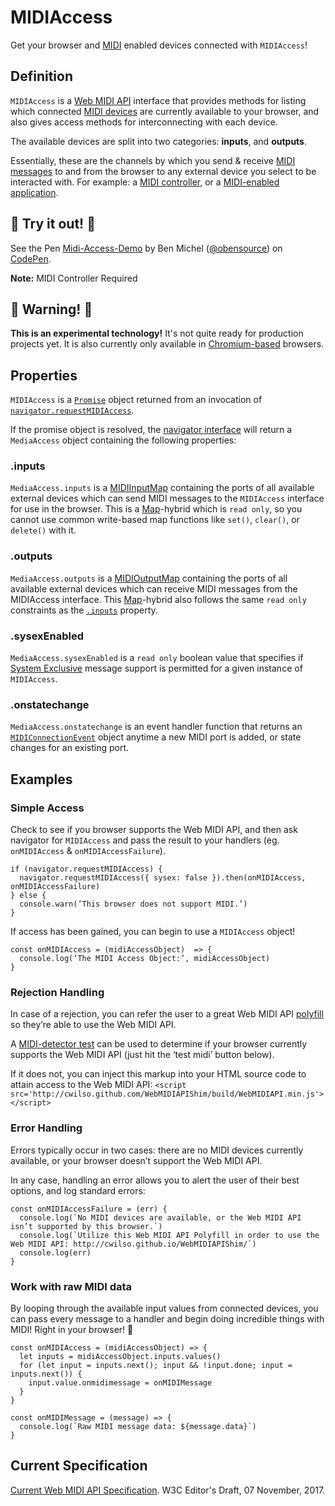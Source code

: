 # MIDIAccess
Get your browser and [MIDI](https://en.wikipedia.org/wiki/MIDI) enabled devices connected with `MIDIAccess`!

## Definition
`MIDIAccess` is a [Web MIDI API](https://webaudio.github.io/web-midi-api/) interface that provides methods for listing which connected [MIDI devices](https://en.wikipedia.org/wiki/MIDI_controller) are currently available to your browser, and also gives access methods for interconnecting with each device. 

The available devices are split into two categories: **inputs**, and **outputs**.

Essentially, these are the channels by which you send & receive [MIDI messages](https://en.wikipedia.org/wiki/MIDI#Messages) to and from the browser to any external device you select to be interacted with. For example: a [MIDI controller](https://en.wikipedia.org/wiki/MIDI_controller), or a [MIDI-enabled application](https://en.wikipedia.org/wiki/MIDI#Software).

## 🎉 Try it out! 🎉
<p data-height="461" data-theme-id="0" data-slug-hash="RMgLor" data-default-tab="js,result" data-user="obensource" data-embed-version="2" data-pen-title="Midi-Access-Demo" class="codepen">See the Pen <a href="https://codepen.io/obensource/pen/RMgLor/">Midi-Access-Demo</a> by Ben Michel (<a href="https://codepen.io/obensource">@obensource</a>) on <a href="https://codepen.io">CodePen</a>.</p>

**Note:** MIDI Controller Required

## 🚨 Warning! 🚨
**This is an experimental technology!** It's not quite ready for production projects yet. It is also currently only available in [Chromium-based](https://en.wikipedia.org/wiki/Chromium_(web_browser)) browsers.

## Properties
`MIDIAccess` is a [`Promise`](https://developer.mozilla.org/en-US/docs/Web/JavaScript/Reference/Global_Objects/Promise)  object returned from an invocation of [`navigator.requestMIDIAccess`](https://webaudio.github.io/web-midi-api/#dom-navigator-requestmidiaccess).

If the promise object is resolved, the [navigator interface](https://developer.mozilla.org/en-US/docs/Web/API/Navigator) will return a `MediaAccess` object containing the following properties:
### .inputs
`MediaAccess.inputs` is a [MIDIInputMap](https://developer.mozilla.org/en-US/docs/Web/API/MIDIInputMap) containing the ports of all available external devices which can send MIDI messages to the `MIDIAccess` interface for use in the browser. This is a [Map](https://developer.mozilla.org/en-US/docs/Web/JavaScript/Reference/Global_Objects/Map)-hybrid which is `read only`, so you cannot use common write-based map functions like `set()`, `clear()`, or `delete()` with it.
### .outputs
`MediaAccess.outputs` is a [MIDIOutputMap](https://developer.mozilla.org/en-US/docs/Web/API/MIDIOutputMap) containing the ports of all available external devices which can receive MIDI messages from the MIDIAccess interface. This [Map](https://developer.mozilla.org/en-US/docs/Web/JavaScript/Reference/Global_Objects/Map)-hybrid also follows the same `read only` constraints as the [`.inputs`](https://github.com/obensource/web-midi-api-docs/new/master#inputs) property.
### .sysexEnabled
`MediaAccess.sysexEnabled` is a `read only` boolean value that specifies if [System Exclusive](https://en.wikipedia.org/wiki/MIDI#System_Exclusive_messages) message support is permitted for a given instance of `MIDIAccess`.
### .onstatechange
`MediaAccess.onstatechange` is an event handler function that returns an [`MIDIConnectionEvent`](https://webaudio.github.io/web-midi-api/#MIDIConnectionEvent) object anytime a new MIDI port is added, or state changes for an existing port.

## Examples

### Simple Access
Check to see if you browser supports the Web MIDI API, and then ask navigator for `MIDIAccess` and pass the result to your handlers (eg. `onMIDIAccess` & `onMIDIAccessFailure`).
```
if (navigator.requestMIDIAccess) {
  navigator.requestMIDIAccess({ sysex: false }).then(onMIDIAccess, onMIDIAccessFailure)
} else {
  console.warn(’This browser does not support MIDI.’)
}
```

If access has been gained, you can begin to use a `MIDIAccess` object!
```
const onMIDIAccess = (midiAccessObject)  => {
  console.log(‘The MIDI Access Object:’, midiAccessObject)
}
```

### Rejection Handling
In case of a rejection, you can refer the user to a great Web MIDI API [polyfill](https://en.wikipedia.org/wiki/Polyfill_(programming)) so they’re able to use the Web MIDI API.

A [MIDI-detector test](http://cwilso.github.io/WebMIDIAPIShim/) can be used to determine if your browser currently supports the Web MIDI API (just hit the ‘test midi’ button below).

If it does not, you can inject this markup into your HTML source code to attain access to the Web MIDI API:
`<script src='http://cwilso.github.com/WebMIDIAPIShim/build/WebMIDIAPI.min.js'></script>`

### Error Handling
Errors typically occur in two cases: there are no MIDI devices currently available, or your browser doesn’t support the Web MIDI API.

In any case, handling an error allows you to alert the user of their best options, and log standard errors:
```
const onMIDIAccessFailure = (err) {
  console.log(`No MIDI devices are available, or the Web MIDI API isn’t supported by this browser.`)
  console.log(`Utilize this Web MIDI API Polyfill in order to use the Web MIDI API: http://cwilso.github.io/WebMIDIAPIShim/`)
  console.log(err)
}
```

### Work with raw MIDI data
By looping through the available input values from connected devices, you can pass every message to a handler and begin doing incredible things with MIDI! Right in your browser! 🙌
```
const onMIDIAccess = (midiAccessObject) => {
  let inputs = midiAccessObject.inputs.values()
  for (let input = inputs.next(); input && !input.done; input = inputs.next()) {
    input.value.onmidimessage = onMIDIMessage
  }  
}

const onMIDIMessage = (message) => {
  console.log(`Raw MIDI message data: ${message.data}`)
}
```

## Current Specification
[Current Web MIDI API Specification](https://webaudio.github.io/web-midi-api/). W3C Editor's Draft, 07 November, 2017.
